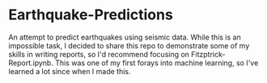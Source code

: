 # Earthquake-Predictions
An attempt to predict earthquakes using seismic data. While this is an impossible task, I decided to share this repo to demonstrate some of my skills in writing reports, so I'd recommend focusing on Fitzptrick-Report.ipynb. This was one of my first forays into machine learning, so I've learned a lot since when I made this.

